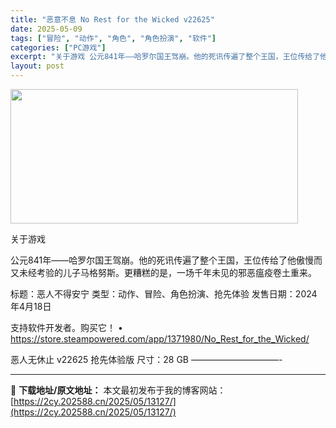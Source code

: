 ```yaml
---
title: "恶意不息 No Rest for the Wicked v22625"
date: 2025-05-09
tags: ["冒险", "动作", "角色", "角色扮演", "软件"]
categories: ["PC游戏"]
excerpt: "关于游戏 公元841年——哈罗尔国王驾崩。他的死讯传遍了整个王国，王位传给了他傲慢而又未经考验的儿子马格努斯。更糟糕的是，一场千年未见的邪恶瘟疫卷土重来。 标题：恶人不得安宁 类型：动作、冒险、角色扮演、抢先体验 发售日期：2024年4月18日 支持软件开发者。购买它！ • https://stor&hellip;"
layout: post
---
```


<img class="aligncenter size-full wp-image-13117" src="https://2cy.202588.cn/wp-content/uploads/2025/05/202505090522087.webp" alt="" width="460" height="215" />

关于游戏

公元841年——哈罗尔国王驾崩。他的死讯传遍了整个王国，王位传给了他傲慢而又未经考验的儿子马格努斯。更糟糕的是，一场千年未见的邪恶瘟疫卷土重来。

标题：恶人不得安宁
类型：动作、冒险、角色扮演、抢先体验
发售日期：2024年4月18日

支持软件开发者。购买它！
• https://store.steampowered.com/app/1371980/No_Rest_for_the_Wicked/

恶人无休止 v22625 抢先体验版
尺寸：28 GB
——————————- 

---
📖 **下载地址/原文地址：** 本文最初发布于我的博客网站：[https://2cy.202588.cn/2025/05/13127/](https://2cy.202588.cn/2025/05/13127/)

